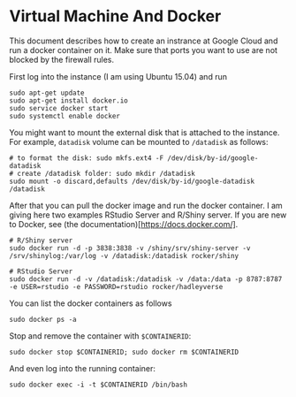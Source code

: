 # Virtual Machine And Docker 

This document describes how to create an instrance at Google Cloud and run a docker container on it. Make sure that ports you want to use are not blocked by the firewall rules. 

First log into the instance (I am using Ubuntu 15.04) and run

```
sudo apt-get update
sudo apt-get install docker.io
sudo service docker start
sudo systemctl enable docker
```

You might want to mount the external disk that is attached to the instance. For example, `datadisk` volume can be mounted to ```/datadisk``` as follows:

```
# to format the disk: sudo mkfs.ext4 -F /dev/disk/by-id/google-datadisk
# create /datadisk folder: sudo mkdir /datadisk
sudo mount -o discard,defaults /dev/disk/by-id/google-datadisk /datadisk
```

After that you can pull the docker image and run the docker container. I am giving here two examples RStudio Server and R/Shiny server. If you are new to Docker, see (the documentation)[https://docs.docker.com/].

```
# R/Shiny server
sudo docker run -d -p 3838:3838 -v /shiny/srv/shiny-server -v /srv/shinylog:/var/log -v /datadisk:/datadisk rocker/shiny

# RStudio Server
sudo docker run -d -v /datadisk:/datadisk -v /data:/data -p 8787:8787 -e USER=rstudio -e PASSWORD=rstudio rocker/hadleyverse
```

You can list the docker containers as follows

```
sudo docker ps -a
```

Stop and remove the container with `$CONTAINERID`:

```
sudo docker stop $CONTAINERID; sudo docker rm $CONTAINERID 
```

And even log into the running container:

```
sudo docker exec -i -t $CONTAINERID /bin/bash
```